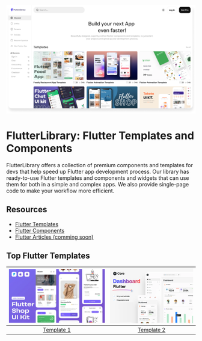 [![FlutterLibrary Website](/assets/FlutterLibrary.png)](https://flutterlibrary.com)

# FlutterLibrary: Flutter Templates and Components

FlutterLibrary offers a collection of premium components and templates for devs that help speed up Flutter app development process. Our library has ready-to-use Flutter templates and components and widgets that can use them for both in a simple and complex apps. We also provide single-page code to make your workflow more efficient.

## Resources

- [Flutter Templates](https://www.flutterlibrary.com/templates)
- [Flutter Components](https://www.flutterlibrary.com/screens)
- [Flutter Articles (comming soon)](#)

## Top Flutter Templates
| [![Flutter E-Commerce App Template](/assets/Flutter-Shop-Thumbnail.webp)](https://www.flutterlibrary.com/templates/e-commerce-app) | [![Flutter Responsive Admin/Dashboard](/assets/Flutter%20dashboard.webp)](https://www.flutterlibrary.com/templates/responsive-admin-dashboard) |
|:--:|:--:|
| [Template 1](https://flutterlibrary.com/template1) | [Template 2](https://flutterlibrary.com/template2) |